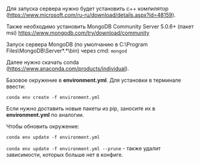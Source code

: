 Для запуска сервера нужно будет установить c++ компилятор (https://www.microsoft.com/ru-ru/download/details.aspx?id=48159).

Также необходимо установить MongoDB Community Server 5.0.6+ (пакет msi) https://www.mongodb.com/try/download/community

Запуск сервера MongoDB (по умолчанию в C:\Program Files\MongoDB\Server\*.*\bin) через cmd: 
`mongod`

Далее нужно скачать conda (https://www.anaconda.com/products/individual).

Базовое окружение в **environment.yml**. Для установки в терминале ввести:

`conda env create -f environment.yml`


Если нужно доставить новые пакеты из pip, заносите их в **environment.yml** по аналогии.

Чтобы обновить окружение:

`conda env update -f environment.yml`

`conda env update -f environment.yml --prune` - также удалит зависимости, которых больше нет в конфиге.

